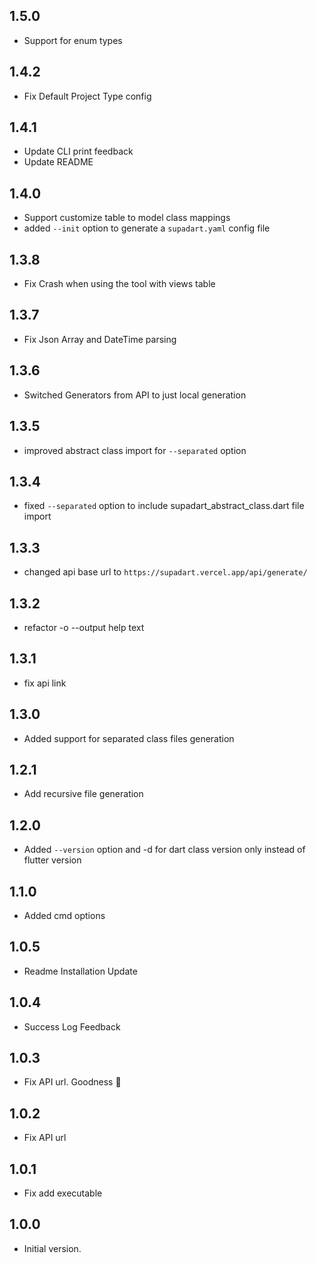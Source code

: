 ## 1.5.0

- Support for enum types

## 1.4.2

- Fix Default Project Type config

## 1.4.1

- Update CLI print feedback
- Update README

## 1.4.0

- Support customize table to model class mappings
- added `--init` option to generate a `supadart.yaml` config file

## 1.3.8

- Fix Crash when using the tool with views table

## 1.3.7

- Fix Json Array and DateTime parsing

## 1.3.6

- Switched Generators from API to just local generation

## 1.3.5

- improved abstract class import for `--separated` option

## 1.3.4

- fixed `--separated` option to include supadart_abstract_class.dart file import

## 1.3.3

- changed api base url to `https://supadart.vercel.app/api/generate/`

## 1.3.2

- refactor -o --output help text

## 1.3.1

- fix api link

## 1.3.0

- Added support for separated class files generation

## 1.2.1

- Add recursive file generation

## 1.2.0

- Added `--version` option and -d for dart class version only instead of flutter version

## 1.1.0

- Added cmd options

## 1.0.5

- Readme Installation Update

## 1.0.4

- Success Log Feedback

## 1.0.3

- Fix API url. Goodness 🥹

## 1.0.2

- Fix API url

## 1.0.1

- Fix add executable

## 1.0.0

- Initial version.
